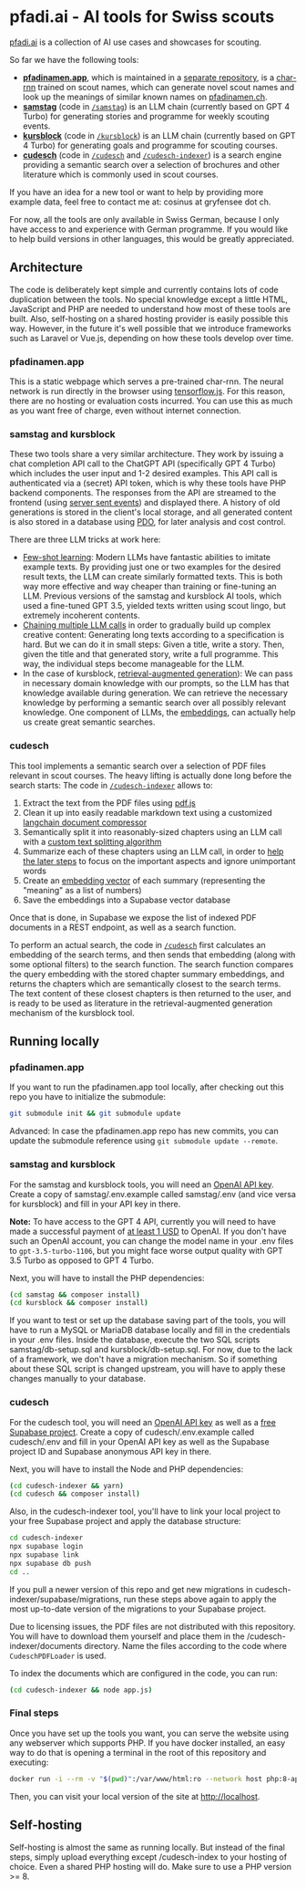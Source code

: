 # pfadi.ai - AI tools for Swiss scouts

[pfadi.ai](https://pfadi.ai) is a collection of AI use cases and showcases for scouting.

So far we have the following tools:

- **[pfadinamen.app](https://pfadinamen.app)**, which is maintained in a [separate repository](https://github.com/carlobeltrame/pfadinamen), is a [char-rnn](http://karpathy.github.io/2015/05/21/rnn-effectiveness/) trained on scout names, which can generate novel scout names and look up the meanings of similar known names on [pfadinamen.ch](https://pfadinamen.ch).
- **[samstag](https://pfadi.ai/samstag)** (code in [`/samstag`](https://github.com/carlobeltrame/pfadi.ai/tree/main/samstag)) is an LLM chain (currently based on GPT 4 Turbo) for generating stories and programme for weekly scouting events.
- **[kursblock](https://pfadi.ai/kursblock)** (code in [`/kursblock`](https://github.com/carlobeltrame/pfadi.ai/tree/main/kursblock)) is an LLM chain (currently based on GPT 4 Turbo) for generating goals and programme for scouting courses.
- **[cudesch](https://pfadi.ai/cudesch)** (code in [`/cudesch`](https://github.com/carlobeltrame/pfadi.ai/tree/main/cudesch) and [`/cudesch-indexer`](https://github.com/carlobeltrame/pfadi.ai/tree/main/cudesch-indexer)) is a search engine providing a semantic search over a selection of brochures and other literature which is commonly used in scout courses.

If you have an idea for a new tool or want to help by providing more example data, feel free to contact me at: cosinus at gryfensee dot ch.

For now, all the tools are only available in Swiss German, because I only have access to and experience with German programme. If you would like to help build versions in other languages, this would be greatly appreciated.

## Architecture

The code is deliberately kept simple and currently contains lots of code duplication between the tools. No special knowledge except a little HTML, JavaScript and PHP are needed to understand how most of these tools are built. Also, self-hosting on a shared hosting provider is easily possible this way. However, in the future it's well possible that we introduce frameworks such as Laravel or Vue.js, depending on how these tools develop over time.

### pfadinamen.app

This is a static webpage which serves a pre-trained char-rnn. The neural network is run directly in the browser using [tensorflow.js](https://www.tensorflow.org/js). For this reason, there are no hosting or evaluation costs incurred. You can use this as much as you want free of charge, even without internet connection.

### samstag and kursblock

These two tools share a very similar architecture. They work by issuing a chat completion API call to the ChatGPT API (specifically GPT 4 Turbo) which includes the user input and 1-2 desired examples. This API call is authenticated via a (secret) API token, which is why these tools have PHP backend components. The responses from the API are streamed to the frontend (using [server sent events](https://developer.mozilla.org/en-US/docs/Web/API/Server-sent_events/Using_server-sent_events)) and displayed there. A history of old generations is stored in the client's local storage, and all generated content is also stored in a database using [PDO](https://www.php.net/manual/en/book.pdo.php), for later analysis and cost control.

There are three LLM tricks at work here:
- [Few-shot learning](https://arxiv.org/abs/2005.14165): Modern LLMs have fantastic abilities to imitate example texts. By providing just one or two examples for the desired result texts, the LLM can create similarly formatted texts. This is both way more effective and way cheaper than training or fine-tuning an LLM. Previous versions of the samstag and kursblock AI tools, which used a fine-tuned GPT 3.5, yielded texts written using scout lingo, but extremely incoherent contents.
- [Chaining multiple LLM calls](https://arxiv.org/abs/2201.11903) in order to gradually build up complex creative content: Generating long texts according to a specification is hard. But we can do it in small steps: Given a title, write a story. Then, given the title and that generated story, write a full programme. This way, the individual steps become manageable for the LLM.
- In the case of kursblock, [retrieval-augmented generation](https://arxiv.org/abs/2005.11401)): We can pass in necessary domain knowledge with our prompts, so the LLM has that knowledge available during generation. We can retrieve the necessary knowledge by performing a semantic search over all possibly relevant knowledge. One component of LLMs, the [embeddings](https://en.wikipedia.org/wiki/Word_embedding), can actually help us create great semantic searches.

### cudesch

This tool implements a semantic search over a selection of PDF files relevant in scout courses. The heavy lifting is actually done long before the search starts: The code in [`/cudesch-indexer`](https://github.com/carlobeltrame/pfadi.ai/tree/main/cudesch-indexer) allows to:
1. Extract the text from the PDF files using [pdf.js](https://mozilla.github.io/pdf.js/)
2. Clean it up into easily readable markdown text using a customized [langchain document compressor](https://js.langchain.com/docs/modules/data_connection/retrievers/how_to/contextual_compression)
3. Semantically split it into reasonably-sized chapters using an LLM call with a [custom text splitting algorithm](https://github.com/carlobeltrame/pfadi.ai/blob/main/cudesch-indexer/textSplitOutputParser.js)
4. Summarize each of these chapters using an LLM call, in order to [help the later steps](https://arxiv.org/pdf/2204.10019.pdf#section.3) to focus on the important aspects and ignore unimportant words
5. Create an [embedding vector](https://en.wikipedia.org/wiki/Word_embedding) of each summary (representing the "meaning" as a list of numbers)
6. Save the embeddings into a Supabase vector database

Once that is done, in Supabase we expose the list of indexed PDF documents in a REST endpoint, as well as a search function.

To perform an actual search, the code in [`/cudesch`](https://github.com/carlobeltrame/pfadi.ai/tree/main/cudesch) first calculates an embedding of the search terms, and then sends that embedding (along with some optional filters) to the search function. The search function compares the query embedding with the stored chapter summary embeddings, and returns the chapters which are semantically closest to the search terms. The text content of these closest chapters is then returned to the user, and is ready to be used as literature in the retrieval-augmented generation mechanism of the kursblock tool.

## Running locally

### pfadinamen.app
If you want to run the pfadinamen.app tool locally, after checking out this repo you have to initialize the submodule:
```bash
git submodule init && git submodule update
```

Advanced: In case the pfadinamen.app repo has new commits, you can update the submodule reference using `git submodule update --remote`.

### samstag and kursblock
For the samstag and kursblock tools, you will need an [OpenAI API key](https://help.openai.com/en/articles/4936850-where-do-i-find-my-api-key). Create a copy of samstag/.env.example called samstag/.env (and vice versa for kursblock) and fill in your API key in there.

**Note:** To have access to the GPT 4 API, currently you will need to have made a successful payment of [at least 1 USD](https://help.openai.com/en/articles/7102672-how-can-i-access-gpt-4) to OpenAI. If you don't have such an OpenAI account, you can change the model name in your .env files to `gpt-3.5-turbo-1106`, but you might face worse output quality with GPT 3.5 Turbo as opposed to GPT 4 Turbo.

Next, you will have to install the PHP dependencies:
```bash
(cd samstag && composer install)
(cd kursblock && composer install)
```

If you want to test or set up the database saving part of the tools, you will have to run a MySQL or MariaDB database locally and fill in the credentials in your .env files.
Inside the database, execute the two SQL scripts samstag/db-setup.sql and kursblock/db-setup.sql. For now, due to the lack of a framework, we don't have a migration mechanism. So if something about these SQL script is changed upstream, you will have to apply these changes manually to your database.

### cudesch

For the cudesch tool, you will need an [OpenAI API key](https://help.openai.com/en/articles/4936850-where-do-i-find-my-api-key) as well as a [free Supabase project](https://supabase.com/pricing). Create a copy of cudesch/.env.example called cudesch/.env and fill in your OpenAI API key as well as the Supabase project ID and Supabase anonymous API key in there.

Next, you will have to install the Node and PHP dependencies:
```bash
(cd cudesch-indexer && yarn)
(cd cudesch && composer install)
```

Also, in the cudesch-indexer tool, you'll have to link your local project to your free Supabase project and apply the database structure:
```bash
cd cudesch-indexer
npx supabase login
npx supabase link
npx supabase db push
cd ..
```

If you pull a newer version of this repo and get new migrations in cudesch-indexer/supabase/migrations, run these steps above again to apply the most up-to-date version of the migrations to your Supabase project.

Due to licensing issues, the PDF files are not distributed with this repository. You will have to download them yourself and place them in the /cudesch-indexer/documents directory. Name the files according to the code where `CudeschPDFLoader` is used.

To index the documents which are configured in the code, you can run:
```bash
(cd cudesch-indexer && node app.js)
```

### Final steps
Once you have set up the tools you want, you can serve the website using any webserver which supports PHP. If you have docker installed, an easy way to do that is opening a terminal in the root of this repository and executing:
```bash
docker run -i --rm -v "$(pwd)":/var/www/html:ro --network host php:8-apache
```

Then, you can visit your local version of the site at [http://localhost](http://localhost).

## Self-hosting

Self-hosting is almost the same as running locally. But instead of the final steps, simply upload everything except /cudesch-index to your hosting of choice. Even a shared PHP hosting will do. Make sure to use a PHP version >= 8.
